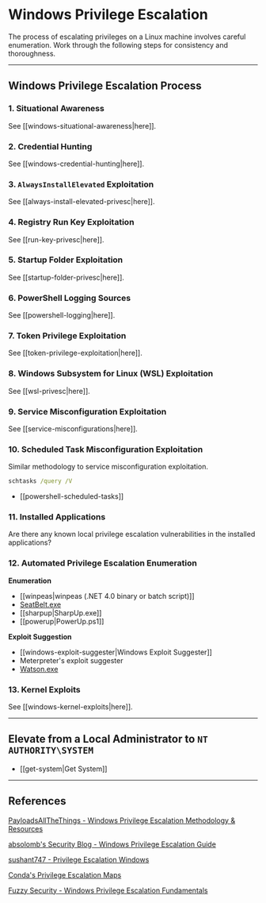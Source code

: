 # Windows Privilege Escalation

The process of escalating privileges on a Linux machine involves careful enumeration. Work through the following steps for consistency and thoroughness.

---

## Windows Privilege Escalation Process

### 1. Situational Awareness

See [[windows-situational-awareness|here]].

### 2. Credential Hunting

See [[windows-credential-hunting|here]].

### 3. `AlwaysInstallElevated` Exploitation

See [[always-install-elevated-privesc|here]].

### 4. Registry Run Key Exploitation

See [[run-key-privesc|here]].

### 5. Startup Folder Exploitation

See [[startup-folder-privesc|here]].

### 6. PowerShell Logging Sources

See [[powershell-logging|here]].

### 7. Token Privilege Exploitation

See [[token-privilege-exploitation|here]].

### 8. Windows Subsystem for Linux (WSL) Exploitation

See [[wsl-privesc|here]].

### 9. Service Misconfiguration Exploitation

See [[service-misconfigurations|here]].

### 10. Scheduled Task Misconfiguration Exploitation

Similar methodology to service misconfiguration exploitation.

```cmd
schtasks /query /V
```

- [[powershell-scheduled-tasks]]

### 11. Installed Applications

Are there any known local privilege escalation vulnerabilities in the installed applications?

### 12. Automated Privilege Escalation Enumeration

**Enumeration**

- [[winpeas|winpeas (.NET 4.0 binary or batch script)]]
- [SeatBelt.exe](https://github.com/GhostPack/Seatbelt)
- [[sharpup|SharpUp.exe]]
- [[powerup|PowerUp.ps1]]

**Exploit Suggestion**

- [[windows-exploit-suggester|Windows Exploit Suggester]]
- Meterpreter's exploit suggester
- [Watson.exe](https://github.com/rasta-mouse/Watson)

### 13. Kernel Exploits

See [[windows-kernel-exploits|here]].

---

## Elevate from a Local Administrator to `NT AUTHORITY\SYSTEM`

- [[get-system|Get System]]

---

## References

[PayloadsAllTheThings - Windows Privilege Escalation Methodology & Resources](https://github.com/swisskyrepo/PayloadsAllTheThings/blob/master/Methodology%20and%20Resources/Windows%20-%20Privilege%20Escalation.md)

[absolomb's Security Blog - Windows Privilege Escalation Guide](https://www.absolomb.com/2018-01-26-Windows-Privilege-Escalation-Guide/)

[sushant747 - Privilege Escalation Windows](https://sushant747.gitbooks.io/total-oscp-guide/content/privilege_escalation_windows.html)

[Conda's Privilege Escalation Maps](https://github.com/C0nd4/OSCP-Priv-Esc)

[Fuzzy Security - Windows Privilege Escalation Fundamentals](https://www.fuzzysecurity.com/tutorials/16.html)
